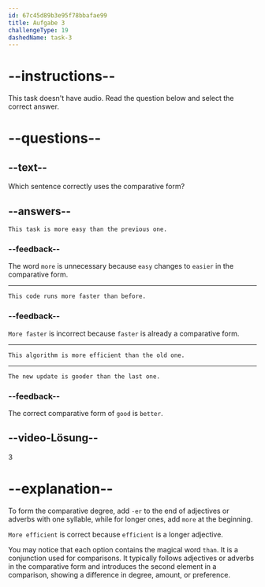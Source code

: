 ```yaml
---
id: 67c45d89b3e95f78bbafae99
title: Aufgabe 3
challengeType: 19
dashedName: task-3
---
```


# --instructions--

This task doesn't have audio. Read the question below and select the correct answer.

# --questions--

## --text--

Which sentence correctly uses the comparative form?

## --answers--

`This task is more easy than the previous one.`

### --feedback--

The word `more` is unnecessary because `easy` changes to `easier` in the comparative form.

---

`This code runs more faster than before.`

### --feedback--

`More faster` is incorrect because `faster` is already a comparative form.

---

`This algorithm is more efficient than the old one.`

---

`The new update is gooder than the last one.`

### --feedback--

The correct comparative form of `good` is `better`.

## --video-Lösung--

3

# --explanation--

To form the comparative degree, add `-er` to the end of adjectives or adverbs with one syllable, while for longer ones, add `more` at the beginning.

`More efficient` is correct because `efficient` is a longer adjective.

You may notice that each option contains the magical word `than`. It is a conjunction used for comparisons. It typically follows adjectives or adverbs in the comparative form and introduces the second element in a comparison, showing a difference in degree, amount, or preference.
